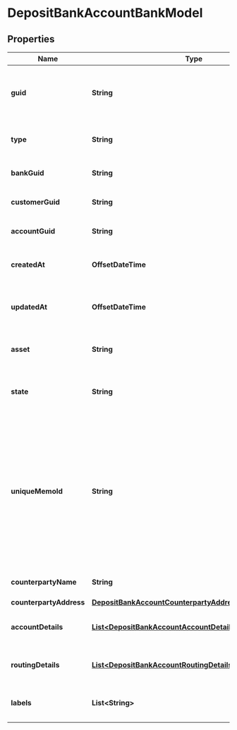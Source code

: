 

# DepositBankAccountBankModel


## Properties

| Name | Type | Description | Notes |
|------------ | ------------- | ------------- | -------------|
|**guid** | **String** | Auto-generated unique identifier for the identity verification. |  [optional] |
|**type** | **String** | The account type; one of main or sub_account. |  [optional] |
|**bankGuid** | **String** | The address&#39; bank identifier. |  [optional] |
|**customerGuid** | **String** | The address&#39; customer identifier. |  [optional] |
|**accountGuid** | **String** | The address&#39; account identifier. |  [optional] |
|**createdAt** | **OffsetDateTime** | ISO8601 datetime the record was created at. |  [optional] |
|**updatedAt** | **OffsetDateTime** | ISO8601 datetime the record was last updated at. |  [optional] |
|**asset** | **String** | The asset the transfer is related to, e.g., USD. |  [optional] |
|**state** | **String** | The state of the address; one of storing or created. |  [optional] |
|**uniqueMemoId** | **String** | The unique memo identifier for the address. This is used to identify the recipient when sending funds to the account. This value MUST be included in all wire transfers to this account. |  [optional] |
|**counterpartyName** | **String** | The name of the account holder. |  [optional] |
|**counterpartyAddress** | [**DepositBankAccountCounterpartyAddressBankModel**](DepositBankAccountCounterpartyAddressBankModel.md) |  |  [optional] |
|**accountDetails** | [**List&lt;DepositBankAccountAccountDetailsInnerBankModel&gt;**](DepositBankAccountAccountDetailsInnerBankModel.md) | The account details for the bank account. |  [optional] |
|**routingDetails** | [**List&lt;DepositBankAccountRoutingDetailsInnerBankModel&gt;**](DepositBankAccountRoutingDetailsInnerBankModel.md) | The account details for the bank account. |  [optional] |
|**labels** | **List&lt;String&gt;** | The labels associated with the address. |  [optional] |



